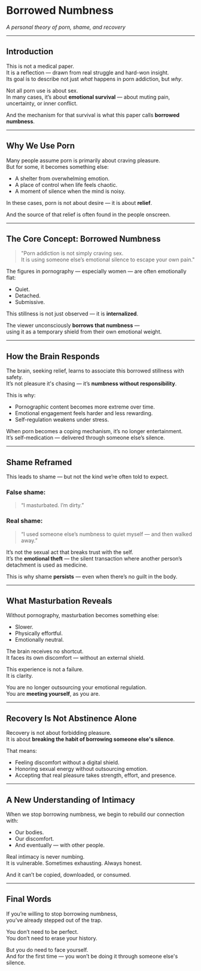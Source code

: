 # Borrowed Numbness  
_A personal theory of porn, shame, and recovery_

---

## Introduction

This is not a medical paper.  
It is a reflection — drawn from real struggle and hard-won insight.  
Its goal is to describe not just *what* happens in porn addiction, but *why*.

Not all porn use is about sex.  
In many cases, it’s about **emotional survival** — about muting pain, uncertainty, or inner conflict.

And the mechanism for that survival is what this paper calls **borrowed numbness**.

---

## Why We Use Porn

Many people assume porn is primarily about craving pleasure.  
But for some, it becomes something else:

- A shelter from overwhelming emotion.  
- A place of control when life feels chaotic.  
- A moment of silence when the mind is noisy.  

In these cases, porn is not about desire — it is about **relief**.

And the source of that relief is often found in the people onscreen.

---

## The Core Concept: Borrowed Numbness

> "Porn addiction is not simply craving sex.  
> It is using someone else’s emotional silence to escape your own pain."

The figures in pornography — especially women — are often emotionally flat:  
- Quiet.  
- Detached.  
- Submissive.  

This stillness is not just observed — it is **internalized**.

The viewer unconsciously **borrows that numbness** —  
using it as a temporary shield from their own emotional weight.

---

## How the Brain Responds

The brain, seeking relief, learns to associate this borrowed stillness with safety.  
It’s not pleasure it's chasing — it’s **numbness without responsibility**.

This is why:

- Pornographic content becomes more extreme over time.  
- Emotional engagement feels harder and less rewarding.  
- Self-regulation weakens under stress.

When porn becomes a coping mechanism, it’s no longer entertainment.  
It’s self-medication — delivered through someone else’s silence.

---

## Shame Reframed

This leads to shame — but not the kind we’re often told to expect.

### False shame:
> “I masturbated. I’m dirty.”

### Real shame:
> “I used someone else’s numbness to quiet myself — and then walked away.”

It’s not the sexual act that breaks trust with the self.  
It’s the **emotional theft** — the silent transaction where another person’s detachment is used as medicine.

This is why shame **persists** — even when there’s no guilt in the body.

---

## What Masturbation Reveals

Without pornography, masturbation becomes something else:

- Slower.  
- Physically effortful.  
- Emotionally neutral.  

The brain receives no shortcut.  
It faces its own discomfort — without an external shield.

This experience is not a failure.  
It is clarity.

You are no longer outsourcing your emotional regulation.  
You are **meeting yourself**, as you are.

---

## Recovery Is Not Abstinence Alone

Recovery is not about forbidding pleasure.  
It is about **breaking the habit of borrowing someone else's silence**.

That means:

- Feeling discomfort without a digital shield.  
- Honoring sexual energy without outsourcing emotion.  
- Accepting that real pleasure takes strength, effort, and presence.

---

## A New Understanding of Intimacy

When we stop borrowing numbness, we begin to rebuild our connection with:

- Our bodies.  
- Our discomfort.  
- And eventually — with other people.

Real intimacy is never numbing.  
It is vulnerable. Sometimes exhausting. Always honest.

And it can’t be copied, downloaded, or consumed.

---

## Final Words

If you’re willing to stop borrowing numbness,  
you’ve already stepped out of the trap.

You don’t need to be perfect.  
You don’t need to erase your history.

But you do need to face yourself.  
And for the first time — you won’t be doing it through someone else's silence.

